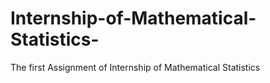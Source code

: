 # Internship-of-Mathematical-Statistics-
The first Assignment of Internship of Mathematical Statistics 
